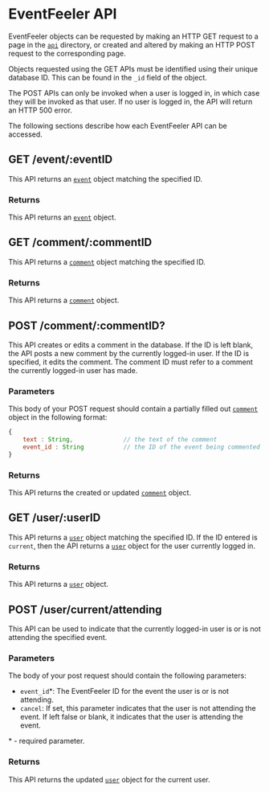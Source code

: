 # EventFeeler API

EventFeeler objects can be requested by making an HTTP GET request to a page in the [`api`]() directory, or created and altered by making an HTTP POST request to the corresponding page.

Objects requested using the GET APIs must be identified using their unique database ID. This can be found in the `_id` field of the object.

The POST APIs can only be invoked when a user is logged in, in which case they will be invoked as that user. If no user is logged in, the API will return an HTTP 500 error.

The following sections describe how each EventFeeler API can be accessed.

## GET /event/:eventID

This API returns an [`event`](https://github.com/avielmenter/eventfeeler/tree/master/data#event) object matching the specified ID.

### Returns
This API returns an [`event`](https://github.com/avielmenter/eventfeeler/tree/master/data#event) object.

## GET /comment/:commentID

This API returns a [`comment`](https://github.com/avielmenter/eventfeeler/tree/master/data#comment) object matching the specified ID.

### Returns
This API returns a [`comment`](https://github.com/avielmenter/eventfeeler/tree/master/data#comment) object.

## POST /comment/:commentID?

This API creates or edits a comment in the database. If the ID is left blank, the API posts a new comment by the currently logged-in user. If the ID is specified, it edits the comment. The comment ID must refer to a comment the currently logged-in user has made.

### Parameters

This body of your POST request should contain a partially filled out [`comment`](https://github.com/avielmenter/eventfeeler/tree/master/data#comment) object in the following format:

```javascript
{
    text : String,              // the text of the comment
    event_id : String           // the ID of the event being commented upon
}
```

### Returns

This API returns the created or updated [`comment`](https://github.com/avielmenter/eventfeeler/tree/master/data#comment) object.

## GET /user/:userID

This API returns a [`user`](https://github.com/avielmenter/eventfeeler/tree/master/data#user) object matching the specified ID. If the ID entered is `current`, then the API returns a [`user`](https://github.com/avielmenter/eventfeeler/tree/master/data#user) object for the user currently logged in.

### Returns
This API returns a [`user`](https://github.com/avielmenter/eventfeeler/tree/master/data#user) object.

## POST /user/current/attending

This API can be used to indicate that the currently logged-in user is or is not attending the specified event.

### Parameters

The body of your post request should contain the following parameters:

- `event_id`\*: The EventFeeler ID for the event the user is or is not attending.
- `cancel`: If set, this parameter indicates that the user is not attending the event. If left false or blank, it indicates that the user is attending the event.

\* - required parameter.

### Returns
This API returns the updated [`user`](https://github.com/avielmenter/eventfeeler/tree/master/data#user) object for the current user.
